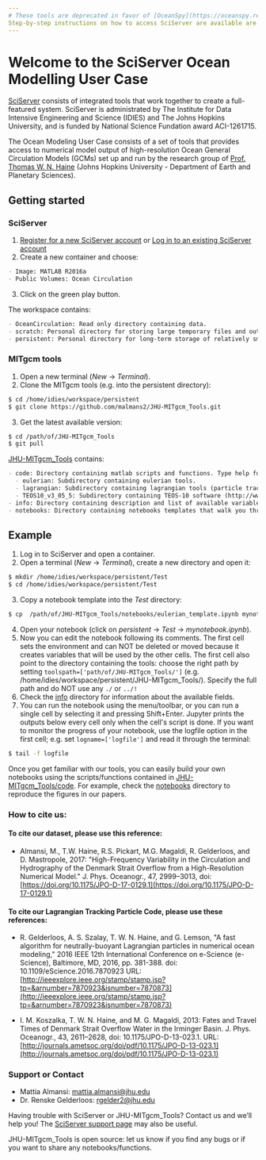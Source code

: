 ```yaml
---
# These tools are deprecated in favor of [OceanSpy](https://oceanspy.readthedocs.io).  
Step-by-step instructions on how to access SciServer are available are https://oceanspy.readthedocs.io.
---
```


# Welcome to the SciServer Ocean Modelling User Case

[SciServer](http://www.sciserver.org/) consists of integrated tools that work together to create a full-featured system.
SciServer is administrated by The Institute for Data Intensive Engineering and Science (IDIES) and The Johns Hopkins University, and is funded by National Science Fundation award ACI-1261715.

The Ocean Modeling User Case consists of a set of tools that provides access to numerical model output of high-resolution Ocean General Circulation Models (GCMs) set up and run by the research group of [Prof. Thomas W. N. Haine](http://sites.krieger.jhu.edu/haine/) (Johns Hopkins University - Department of Earth and Planetary Sciences).

## Getting started

### SciServer
1. [Register for a new SciServer account](http://portal.sciserver.org/login-portal/Account/Register) or [Log in to an existing SciServer account](http://portal.sciserver.org/login-portal/Account/Login?callbackUrl=http:%2f%2fcompute.sciserver.org%2fdashboard)
2. Create a new container and choose:
```markdown
- Image: MATLAB R2016a
- Public Volumes: Ocean Circulation
```
3. Click on the green play button.

The workspace contains:
```markdown
- OceanCirculation: Read only directory containing data.
- scratch: Personal directory for storing large temporary files and output.
- persistent: Personal directory for long-term storage of relatively small files.
```

### MITgcm tools
1. Open a new terminal (_New_ -> _Terminal_).
2. Clone the MITgcm tools (e.g. into the persistent directory):
```sh
$ cd /home/idies/workspace/persistent
$ git clone https://github.com/malmans2/JHU-MITgcm_Tools.git
```
3. Get the latest available version:
```sh
$ cd /path/of/JHU-MITgcm_Tools
$ git pull
```
[JHU-MITgcm_Tools](https://github.com/malmans2/JHU-MITgcm_Tools) contains:
```markdown
- code: Directory containing matlab scripts and functions. Type help function.m in matlab to get more details.
  - eulerian: Subdirectory containing eulerian tools.
  - lagrangian: Subdirectory containing lagrangian tools (particle tracking code - not available yet).
  - TEOS10_v3_05_5: Subdirectory containing TEOS-10 software (http://www.teos-10.org/) 
- info: Directory containing description and list of available variables for each experiment.
- notebooks: Directory containing notebooks templates that walk you through how to use our tools.
```


## Example
1. Log in to SciServer and open a container.
2. Open a terminal (_New_ -> _Terminal_), create a new directory and open it:
```sh
$ mkdir /home/idies/workspace/persistent/Test
$ cd /home/idies/workspace/persistent/Test
```
3. Copy a notebook template into the _Test_ directory:
```sh
$ cp  /path/of/JHU-MITgcm_Tools/notebooks/eulerian_template.ipynb mynotebook.ipynb
```
4. Open your notebook (click on _persistent_ -> _Test_ -> _mynotebook.ipynb_).
5. Now you can edit the notebook following its comments. The first cell sets the environment and can NOT be deleted or moved because it creates variables that will be used by the other cells. The first cell also point to the directory containing the tools: choose the right path by setting `toolspath=['path/of/JHU-MITgcm_Tools/']` (e.g. /home/idies/workspace/persistent/JHU-MITgcm_Tools/). Specify the full path and do NOT use any `./` or `../!`
6. Check the [info](https://github.com/malmans2/JHU-MITgcm_Tools/tree/master/info) directory for information about the available fields.
7. You can run the notebook using the menu/toolbar, or you can run a single cell by selecting it and pressing Shift+Enter. Jupyter prints the outputs below every cell only when the cell's script is done. If you want to monitor the progress of your notebook, use the logfile option in the first cell; e.g. set `logname=['logfile']` and read it through the terminal:
```sh
$ tail -f logfile
```
Once you get familiar with our tools, you can easily build your own notebooks using the scripts/functions contained in [JHU-MITgcm_Tools/code](https://github.com/malmans2/JHU-MITgcm_Tools/tree/master/code).
For example, check the [notebooks](https://github.com/malmans2/JHU-MITgcm_Tools/tree/master/notebooks) directory to reproduce the figures in our papers.

### How to cite us:
#### To cite our dataset, please use this reference: 
- Almansi, M., T.W. Haine, R.S. Pickart, M.G. Magaldi, R. Gelderloos, and D. Mastropole, 2017: "High-Frequency Variability in the Circulation and Hydrography of the Denmark Strait Overflow from a High-Resolution Numerical Model." J. Phys. Oceanogr., 47, 2999–3013, 
doi: [https://doi.org/10.1175/JPO-D-17-0129.1](https://doi.org/10.1175/JPO-D-17-0129.1)

#### To cite our Lagrangian Tracking Particle Code, please use these references: 
- R. Gelderloos, A. S. Szalay, T. W. N. Haine, and G. Lemson, "A fast algorithm for neutrally-buoyant Lagrangian particles in numerical ocean modeling," 2016 IEEE 12th International Conference on e-Science (e-Science), Baltimore, MD, 2016, pp. 381-388.
doi: 10.1109/eScience.2016.7870923
URL: [http://ieeexplore.ieee.org/stamp/stamp.jsp?tp=&arnumber=7870923&isnumber=7870873](http://ieeexplore.ieee.org/stamp/stamp.jsp?tp=&arnumber=7870923&isnumber=7870873)

- I. M. Koszalka, T. W. N. Haine, and M. G. Magaldi, 2013: Fates and Travel Times of Denmark Strait Overflow Water in the Irminger Basin. J. Phys. Oceanogr., 43, 2611–2628, doi: 10.1175/JPO-D-13-023.1. URL: [http://journals.ametsoc.org/doi/pdf/10.1175/JPO-D-13-023.1](http://journals.ametsoc.org/doi/pdf/10.1175/JPO-D-13-023.1)


### Support or Contact
- Mattia Almansi: mattia.almansi@jhu.edu
- Dr. Renske Gelderloos:  rgelder2@jhu.edu 

Having trouble with SciServer or JHU-MITgcm_Tools? Contact us and we’ll help you!
The [SciServer support page](http://www.sciserver.org/support/) may also be useful.

JHU-MITgcm_Tools is open source: let us know if you find any bugs or if you want to share any notebooks/functions.
